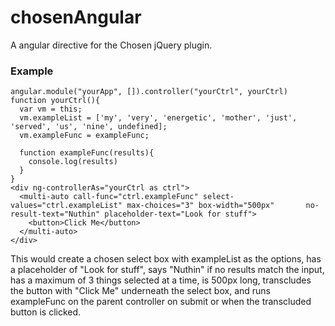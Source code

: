 # chosenAngular
A angular directive for the Chosen jQuery plugin.


### Example
```
angular.module("yourApp", []).controller("yourCtrl", yourCtrl)
function yourCtrl(){
  var vm = this;
  vm.exampleList = ['my', 'very', 'energetic', 'mother', 'just', 'served', 'us', 'nine', undefined];
  vm.exampleFunc = exampleFunc;
  
  function exampleFunc(results){
    console.log(results)
  }
}
<div ng-controllerAs="yourCtrl as ctrl">
  <multi-auto call-func="ctrl.exampleFunc" select-values="ctrl.exampleList" max-choices="3" box-width="500px"       no-result-text="Nuthin" placeholder-text="Look for stuff">
    <button>Click Me</button>
  </multi-auto>
</div>
```

This would create a chosen select box with exampleList as the options, has a placeholder of "Look for stuff", says "Nuthin" if no results match the input, has a maximum of 3 things selected at a time, is 500px long, transcludes the button with "Click Me" underneath the select box, and runs exampleFunc on the parent controller on submit or when the transcluded button is clicked.
